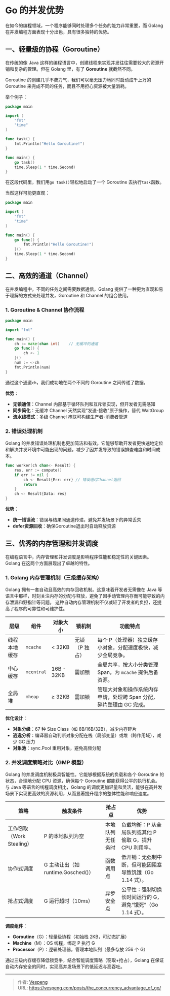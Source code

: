 # Go 的并发优势


在如今的编程领域，一个程序能够同时处理多个任务的能力非常重要，而 Golang 在并发编程方面表现十分出色，具有很多独特的优势。
<!--more-->
## 一、轻量级的协程（Goroutine）

在传统的像 Java 这样的编程语言中，创建线程来实现并发往往需要较大的资源开销和复杂的管理。但在 Golang 里，有了 **Goroutine** 就截然不同。

Goroutine 的创建几乎不费力气，我们可以毫无压力地同时启动成千上万的 Goroutine 来完成不同的任务，而且不用担心资源被大量消耗。

举个例子：

```go {data-open=true}
package main

import (
    "fmt"
    "time"
)

func task() {
    fmt.Println("Hello Goroutine!")
}

func main() {
    go task()
    time.Sleep(1 * time.Second)
}
```

在这段代码里，我们用`go task()`轻松地启动了一个 Goroutine 去执行`task`函数。

当然这样可能更直观：

```go {data-open=true}
package main

import (
    "fmt"
    "time"
)

func main() {
    go func() {
        fmt.Println("Hello Goroutine!")
    }()
    time.Sleep(1 * time.Second)
}
```

## 二、高效的通道（Channel）

在并发编程中，不同的任务之间需要数据通信，Golang 提供了一种更为直观和易于理解的方式来处理并发，Goroutine 和 Channel 的组合使用。

### 1. Goroutine & Channel 协作流程

```go {data-open=true}
package main

import "fmt"

func main() {
    ch := make(chan int)    // 无缓冲的通道
    go func() {
        ch <- 1
    }()
    num := <-ch
    fmt.Println(num)
}
```

通过这个通道`ch`，我们成功地在两个不同的 Goroutine 之间传递了数据。

**优势**：

- **无锁通信**：Channel 内部基于循环队列和互斥锁实现，但开发者无需感知
- **同步简化**：无缓冲 Channel 天然实现"发送-接收"原子操作，替代 WaitGroup
- **流水线模式**：多级 Channel 串联可构建生产者-消费者管道

### 2. 错误处理机制

Golang 的并发错误处理机制也更加简洁和有效。它能够帮助开发者更快速地定位和解决并发环境中可能出现的问题，减少了因并发导致的错误排查难度和时间成本。

```go {data-open=true}
func worker(ch chan<- Result) {
    res, err := compute()
    if err != nil {
        ch <- Result{Err: err} // 错误通过Channel返回
        return
    }
    ch <- Result{Data: res}
}
```

**优势**：

- **统一错误流**：错误与结果同通道传递，避免并发场景下的异常丢失
- **defer资源回收**：确保Goroutine退出时自动释放资源

## 三、优秀的内存管理和并发调度

在编程语言中，内存管理和并发调度是影响程序性能和稳定性的关键因素。Golang 在这两个方面展现出了卓越的特性。

### 1. Golang 内存管理机制（三级缓存架构）

Golang 拥有一套自动且高效的内存回收机制。这意味着开发者无需像在 Java 等语言中那样，时刻关注内存的分配与释放，避免了因手动管理内存而可能导致的内存泄漏和野指针等问题。
这种自动内存管理机制不仅减轻了开发者的负担，还提高了程序的可靠性和可维护性。

| 层级       | 组件     | 对象大小    | 锁机制       | 功能特点                                                                 |
|------------|----------|-------------|--------------|--------------------------------------------------------------------------|
| 线程本地缓存 | `mcache` | < 32KB      | 无锁（P 独占） | 每个 P（处理器）独立缓存小对象，分配速度极快，减少全局竞争。             |
| 中心缓存   | `mcentral` | 16B - 32KB | 需加锁       | 全局共享，按大小分类管理 Span，为 `mcache` 提供后备资源。                |
| 全局堆     | `mheap`  | ≥ 32KB      | 需加锁       | 管理大对象和操作系统内存申请，处理跨 Span 分配，碎片整理由 GC 完成。    |

**优化设计**：

- **对象分级**：67 种 Size Class（如 8B/16B/32B），减少内存碎片
- **逃逸分析**：编译器自动判断对象分配在栈（局部变量）或堆（跨作用域），减少 GC 压力
- **对象池**：sync.Pool 重用对象，避免高频分配

### 2. 并发调度策略对比（GMP 模型）

Golang 的并发调度机制极具智能性。它能够根据系统的负载和各个 Goroutine 的状态，合理地分配 CPU 资源，确保每个 Goroutine 都能获得公平的执行机会。
与 Java 等语言的线程调度相比，Golang 的调度更加轻量和灵活，能够在高并发场景下实现更高效的资源利用，从而显著提升程序的整体性能和响应速度。

| 策略         | 触发条件               | 抢占点           | 优势                                                         |
|--------------|------------------------|------------------|--------------------------------------------------------------|
| 工作窃取（Work Stealing） | P 的本地队列为空       | 本地队列无任务时 | 负载均衡：P 从全局队列或其他 P 偷取 G，提升 CPU 利用率。     |
| 协作式调度   | G 主动让出（如 runtime.Gosched()） | 函数调用点       | 低开销：无强制中断，但可能因阻塞导致饥饿（Go 1.14 式）。     |
| 抢占式调度   | G 运行超时（10ms）     | 异步安全点       | 公平性：强制切换长时间运行的 G，避免“饿死”（Go 1.14 式）。 |

**调度组件**：

- **Goroutine**（G）：轻量级协程（初始栈 2KB，可动态扩展）
- **Machine**（M）：OS 线程，绑定 P 执行 G
- **Processor**（P）：逻辑处理器，管理本地队列（最多存放 256 个 G）

通过三级内存缓存降低锁竞争，结合智能调度策略（窃取+抢占），Golang 在保证自动内存安全的同时，实现高并发场景下的低延迟与高吞吐。


---

> 作者: [Vespeng](https://github.com/vespeng/)  
> URL: https://vespeng.com/posts/the_concurrency_advantage_of_go/  

